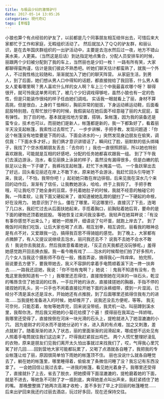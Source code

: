 ```yaml
---
title: 与极品少妇的激情驴行
date: 2017-05-14 13:05:26
categories: 現代奇幻
tags: [草榴]
---
```

小狼也算个有点经验的驴友了，以前都是几个同事朋友相互结伴出去，可惜后来大家都忙于工作和家庭，无暇组织活动了。
然后就加入了ＱＱ的驴友群，和丽认识，是在去年国庆群组织的一出驴活动中，主要是去泡水然后过一夜，地方不错山美水美，人更美。（当然这是后话）到达指定地点集合，分配人员安排车的时候，丽跟两个少妇被分配到了我的车上，当然丽也是少妇一枚！
一路有所有笑，大家都聊得蛮拘谨，估计是我们彼此不熟悉吧。听她们聊天估计都蛮熟了，就我一个外人，不过我性格比较随和，渐渐就加入了她们的聊天阵营。
从家庭生活，到男人，到了后面，她们想从男人口中得知的话题，都直接抛给了我回答，什么男人看女人爱看哪里啊？男人喜欢什么样的女人啊？车上三个中我最喜欢哪个呀？
聊得很开，就可怜我这单男司机了，被几个少妇调戏得够呛，虽然小狼也有一定的色性，但是只能装作很纯的样子任由她们调戏。
实话我一眼就看上了丽，身材不算高挑，但是很白，上身的Ｔ恤棉衫，胸前异常的挺拔，下身运动裤运动鞋，后面看屁股特别翘，在帮忙放行李的时候，我假装站在她后面不经意碰了丽的大屁屁，蛮有弹性。
到了目的地，基本就是找地方安置，搭锅，紮帐篷，因为我的装备还是蛮专业，技术也可以，而丽她们是新人，帐篷都是新的，我一下都紮好了，看着丽半天没支起帐篷，我索性过去帮忙了。
一步步讲解，手把手教，发现问题道：「你这个帐篷没有地垫要是下雨的话，下面会进水的～」突然发现身边朋友在偷笑，调侃我：「下面水多才好。」我们俩才意识讲错话了，瞬间红了脸，丽默默的低头绑绳子，我找了个空水瓶朝朋友丢去：「去你的！」我也一直很照顾丽，所以她也特别喜欢跟我，可能就是互相的好感吧，分配的任务她都喜欢跟我一组。
到了下午我们去溪边游泳，泡水，看见丽换上泳装的样子，虽然没有漏得很多，但是白嫩的肌肤足以让我一下子硬了，我裤裆支起帐篷，赶忙下水掩盖一切。
一个鱼跃窜出去了好远，回头看见丽还在岸上不敢下水，原来她不会游泳，我赶忙回头引导她下来，我说，「不怕，我带你吧！」起初她只敢在岸边徘徊，后来见我在深水几个来回的动作后，渐渐有了信任，让我教她游泳，哈哈，终于上我钩了。
手把手教哦，可让我吃尽了她全身的豆腐，手托着她肚子的时候，我就不经意的触碰它的胸，一阵柔软，让我下面又硬起来了，谁知道被她乱蹬的腿扫了一下硬起的命根，好在没用力。
她意识到了什么，僵在了哪里。可这哪里行，直接沉了下去，连喝了几口水，我赶忙过去从后面扶她起来，手揽着胸口，前胸贴着她后背，要命的是下面的硬物还顶着她屁股。
等她恢复过来问我没事吧，我轻声在她耳畔说：「有没有事你感觉不出来么？」被她一把推开，细语说了句坏蛋，就跑上岸去了。
到了晚饭时间我们吃饭，让后大家也喝了点酒，相互划拳，相互调侃，丽看我的眼神总是有点不对，又爱跟我一边，搞得我百思不得骑姐的感觉。
到了晚上，大家都有点微醉了，有人又提议说继续去泡水，丽问我还去不？
说我不去她不会水不敢去！
我说你去我就去，然后我故意看着她说，「反正白天我都还没玩够呢。」羞得她感觉跑开回去换衣服。我一看今晚有戏了……泡水的时候帮他们拍了好多照片，几个女人当我这个摄影师不存在一般，搔首弄姿，搞得我心一阵痒痒。
拍完照，丽说要去方便下，要我带她去，我义不容辞的拿着手电筒顺着溪下流一搀一扶奔去……一路我还逗她，我说：「你不怕有鬼啊？」她说：｜鬼我不知道有没有，色鬼这里我倒知道有一个！」我哪里还忍得住，直接按倒她在河床的一块石头，乾涩的嘴唇含住了她湿润的红唇，一手拉开她的泳衣，直接揉搓她的胸器，手指不停的揉捏她的乳头，另一只手也不闲着直接拉开她下面的泳裤细带，摸到一片湿润，已经分不清是溪水还是淫水，开始她还有点推脱，到了后面哪里还抵得住我有力的进攻……当我提枪准备进入的时候，她却推开了，说我还没去方便呢，等等。
我无可奈何，只能忍着，匆匆等她弄完，回来说没带纸，我灵机一动，叫丽蹲到溪水里，我帮你洗，然后我又把她的小菊花给摸了个遍！
摸得丽在我耳边一阵娇喘，我哪里还受得了，直接按倒在河床一块光滑的石头上，提枪就进入了她湿漉漉的小穴。
因为是刚才的河水而不是她分泌的Ｙ水，进入真的有点难，加之又刺激，差点就射了。随着渐渐的进入了状态，丽的里面渐渐的润滑起来，哪成想不远处见有人照着手电筒就往我们这边来了，吓得我赶紧拔出鸡巴。
两个人慌忙整理好淩乱的衣物，原来是朋友们见我们离开太久怕出事就过来找我们了，哎，气得我心里咒駡了好几回……回到营地大家可能都玩累了，又喝了点酒就各自睡了，我把我的专业帐篷让给了丽，原因很简单怕下雨她的帐篷顶不住。
丽也没说什么就各自睡觉去了，躺在她的帐篷里，哪里睡得着，偷偷发了条微信问睡了没？我忘记有东西没拿了。
一会她回信让我过去拿。一进我的帐篷，看见她光着身子。我哪里还受得了，直接就扑了上去，省去了脱衣，把她摸得下面湿漉漉的，提枪磨着她的下面，就是不进去，等她急不可耐了才一插到底，爽得她差点叫出声来，我赶紧捂住了她的嘴。
那晚整整搞了她两次高潮才收枪·，差不多到了早上才回丽的帐篷睡觉……
    后来出驴回来我还约过丽去酒店，玩过好多回，现在还保持交往。